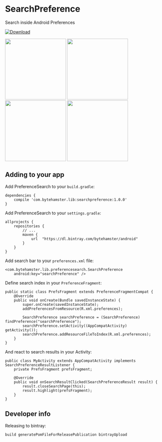 # SearchPreference
Search inside Android Preferences

[ ![Download](https://api.bintray.com/packages/bytehamster/android/SearchPreference/images/download.svg) ](https://bintray.com/bytehamster/android/SearchPreference/_latestVersion)

<img width="200" src="https://raw.githubusercontent.com/ByteHamster/PreferenceSearch/master/screenshots/main.png" /> <img width="200" src="https://raw.githubusercontent.com/ByteHamster/PreferenceSearch/master/screenshots/history.png" /> <img width="200" src="https://raw.githubusercontent.com/ByteHamster/PreferenceSearch/master/screenshots/suggestions.png" /> <img width="200" src="https://raw.githubusercontent.com/ByteHamster/PreferenceSearch/master/screenshots/result.png" />

## Adding to your app

Add PreferenceSearch to your `build.gradle`:

    dependencies {
        compile 'com.bytehamster.lib:searchpreference:1.0.0'
    }

Add PreferenceSearch to your `settings.gradle`:

    allprojects {
        repositories {
            // ...
            maven {
                url  "https://dl.bintray.com/bytehamster/android"
            }
        }
    }

Add search bar to your `preferences.xml` file:

    <com.bytehamster.lib.preferencesearch.SearchPreference
        android:key="searchPreference" />
        
Define search index in your `PreferenceFragment`:


    public static class PrefsFragment extends PreferenceFragmentCompat {
        @Override
        public void onCreate(Bundle savedInstanceState) {
            super.onCreate(savedInstanceState);
            addPreferencesFromResource(R.xml.preferences);

            SearchPreference searchPreference = (SearchPreference) findPreference("searchPreference");
            searchPreference.setActivity((AppCompatActivity) getActivity());
            searchPreference.addResourceFileToIndex(R.xml.preferences);
        }
    }

And react to search results in your Activity:

    public class MyActivity extends AppCompatActivity implements SearchPreferenceResultListener {
        private PrefsFragment prefsFragment;

        @Override
        public void onSearchResultClicked(SearchPreferenceResult result) {
            result.closeSearchPage(this);
            result.highlight(prefsFragment);
        }
    }

## Developer info

Releasing to bintray:

    build generatePomFileForReleasePublication bintrayUpload
